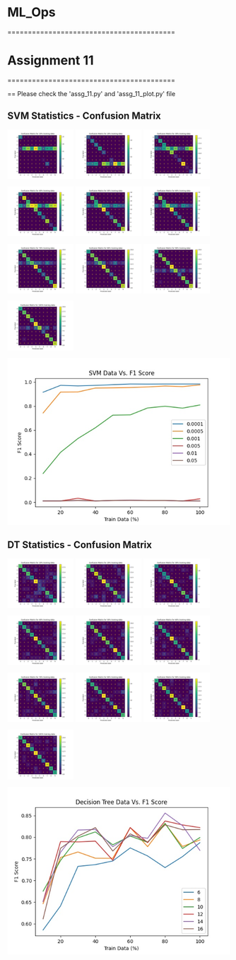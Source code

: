 # ML_Ops
=========================================
# Assignment 11
=========================================

== Please check the 'assg_11.py' and 'assg_11_plot.py' file 

## SVM Statistics - Confusion Matrix 
<p float="left">
  <img src="results/svm_cm/10.jpg" width="150" />
  <img src="results/svm_cm/20.jpg" width="150" /> 
  <img src="results/svm_cm/30.jpg" width="150" /> 
</p>

<p float="left">
  <img src="results/svm_cm/40.jpg" width="150" />
  <img src="results/svm_cm/50.jpg" width="150" /> 
  <img src="results/svm_cm/60.jpg" width="150" /> 
</p>
  
<p float="left">
  <img src="results/svm_cm/70.jpg" width="150" />
  <img src="results/svm_cm/80.jpg" width="150" /> 
  <img src="results/svm_cm/90.jpg" width="150" /> 
</p>

<p float="left">
  <img src="results/svm_cm/100.jpg" width="150" />
</p>


![plot](results/SVM_Output.jpg)

## DT Statistics - Confusion Matrix 
<p float="left">
  <img src="results/dec_cm/10.jpg" width="150" />
  <img src="results/dec_cm/20.jpg" width="150" /> 
  <img src="results/dec_cm/30.jpg" width="150" /> 
</p>

<p float="left">
  <img src="results/dec_cm/40.jpg" width="150" />
  <img src="results/dec_cm/50.jpg" width="150" /> 
  <img src="results/dec_cm/60.jpg" width="150" /> 
</p>
  
<p float="left">
  <img src="results/dec_cm/70.jpg" width="150" />
  <img src="results/dec_cm/80.jpg" width="150" /> 
  <img src="results/dec_cm/90.jpg" width="150" /> 
</p>

<p float="left">
  <img src="results/dec_cm/100.jpg" width="150" />
</p>

![plot](results/DT_Output.jpg)